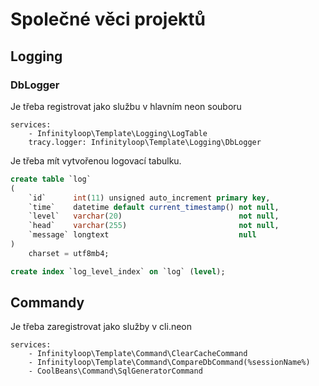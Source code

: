 # Společné věci projektů

## Logging

### DbLogger

Je třeba registrovat jako službu v hlavním neon souboru

```neon
services:
    - Infinityloop\Template\Logging\LogTable
    tracy.logger: Infinityloop\Template\Logging\DbLogger
```

Je třeba mít vytvořenou logovací tabulku.

```sql
create table `log`
(
    `id`      int(11) unsigned auto_increment primary key,
    `time`    datetime default current_timestamp() not null,
    `level`   varchar(20)                          not null,
    `head`    varchar(255)                         not null,
    `message` longtext                             null
)
    charset = utf8mb4;

create index `log_level_index` on `log` (level);
```

## Commandy

Je třeba zaregistrovat jako služby v cli.neon

```neon
services:
    - Infinityloop\Template\Command\ClearCacheCommand
    - Infinityloop\Template\Command\CompareDbCommand(%sessionName%)
    - CoolBeans\Command\SqlGeneratorCommand
```
